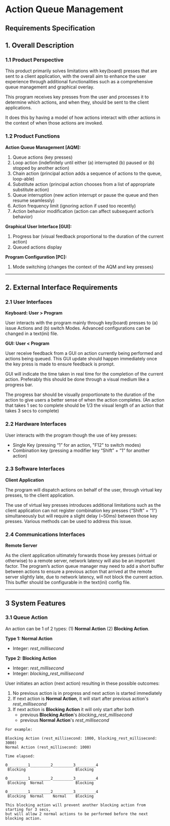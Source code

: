 # Action Queue Management

## Requirements Specification

## 1. Overall Description

### 1.1 Product Perspective

This product primarily solves limitations with key(board) presses that are sent to a client application, with the overall aim to enhance the user experience through additional functionalities such as a comprehensive queue management and graphical overlay.

This program receives key presses from the user and processes it to determine which actions, and when they, should be sent to the client applications.

It does this by having a model of how actions interact with other actions in the context of when those actions are invoked.

### 1.2 Product Functions

**Action Queue Management [AQM]:**

1. Queue actions (key presses)
2. Loop action (indefinitely until either (a) interrupted (b) paused or (b) stopped by another action)
3. Chain action (principal action adds a sequence of actions to the queue, loop-able)
4. Substitute action (principal action chooses from a list of appropriate substitute action)
5. Queue interruption (new action interrupt or pause the queue and then resume seamlessly)
6. Action frequency limit (ignoring action if used too recently)
7. Action behavior modification (action can affect subsequent action’s behavior)

**Graphical User Interface [GUI]:**

1. Progress bar (visual feedback proportional to the duration of the current action)
2. Queued actions display

**Program Configuration [PC]:**

1. Mode switching (changes the context of the AQM and key presses)

---

## 2. External Interface Requirements

### 2.1 User Interfaces

**Keyboard: User > Program**

User interacts with the program mainly through key(board) presses to (a) issue Actions and (b) switch Modes. Advanced configurations can be changed in a text(ini) file.

**GUI: User < Program**

User receive feedback from a GUI on action currently being performed and actions being queued. This GUI update should happen immediately once the key press is made to ensure feedback is prompt.

GUI will indicate the time taken in real time for the completion of the current action. Preferably this should be done through a visual medium like a progress bar.

The progress bar should be visually proportionate to the duration of the action to give users a better sense of when the action completes. (An action that takes 1 sec to complete should be 1/3 the visual length of an action that takes 3 secs to complete)

### 2.2 Hardware Interfaces

User interacts with the program though the use of key presses:

- Single Key (pressing “1” for an action, "F12" to switch modes)
- Combination key (pressing a modifier key “Shift” + “1” for another action)

### 2.3 Software Interfaces

**Client Application**

The program will dispatch actions on behalf of the user, through virtual key presses, to the client application.

The use of virtual key presses introduces additional limitations such as the client application can not register combination key presses (“Shift” + “1”) simultaneously but will require a slight delay (~50ms) between those key presses. Various methods can be used to address this issue.

### 2.4 Communications Interfaces

**Remote Server**

As the client application ultimately forwards those key presses (virtual or otherwise) to a remote server, network latency will also be an important factor. The program’s action queue manager may need to add a short buffer between actions to ensure a previous action that arrived at the remote server slightly late, due to network latency, will not block the current action. This buffer should be configurable in the text(ini) config file.

---

## 3 System Features

### 3.1 Queue Action

An action can be 1 of 2 types: (1) **Normal Action** (2) **Blocking Action**.

**Type 1: Normal Action**

- Integer: _rest_millisecond_

**Type 2: Blocking Action**

- Integer: _rest_millisecond_
- Integer: _blocking_rest_millisecond_

User initiates an action (next action) resulting in these possible outcomes:

1. No previous action is in progress and next action is started immediately
2. If next action is **Normal Action**, it will start after previous action's _rest_millisecond_
3. If next action is **Blocking Action** it will only start after both
   - previous **Blocking Action**'s _blocking_rest_millisecond_
   - previous **Normal Action**'s _rest_millisecond_

```
For example:

Blocking Action (rest_millisecond: 1000, blocking_rest_millisecond: 3000)
Normal Action (rest_millisecond: 1000)

Time elapsed:

0_________1_________2_________3_________4
 Blocking                      Blocking

0_________1_________2_________3_________4
 Blocking  Normal              Blocking

0_________1_________2_________3_________4
 Blocking  Normal    Normal    Blocking

This blocking action will prevent another blocking action from starting for 3 secs,
but will allow 2 normal actions to be performed before the next blocking action.
```
